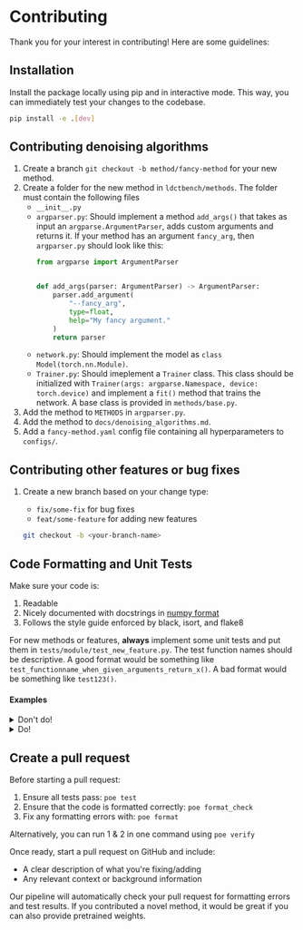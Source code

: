 # Contributing 

Thank you for your interest in contributing! Here are some guidelines:

## Installation
Install the package locally using pip and in interactive mode. This way, you can immediately test your changes to the codebase.
```bash
pip install -e .[dev]
```

## Contributing denoising algorithms
1. Create a branch `git checkout -b method/fancy-method` for your new method.
2. Create a folder for the new method in `ldctbench/methods`. The folder must contain the following files
    - `__init__.py`
    - `argparser.py`: Should implement a method `add_args()` that takes as input an `argparse.ArgumentParser`, adds custom arguments and returns it. If your method has an argument `fancy_arg`, then `argparser.py` should look like this:
        ```python
        from argparse import ArgumentParser


        def add_args(parser: ArgumentParser) -> ArgumentParser:
            parser.add_argument(
                "--fancy_arg", 
                type=float, 
                help="My fancy argument."
            )
            return parser

        ```
    - `network.py`: Should implement the model as `class Model(torch.nn.Module)`.
    - `Trainer.py`: Should imeplement a `Trainer` class. This class should be initialized with `Trainer(args: argparse.Namespace, device: torch.device)` and implement a `fit()` method that trains the network. A base class is provided in `methods/base.py`.
3. Add the method to `METHODS` in `argparser.py`.
4. Add the method to `docs/denoising_algorithms.md`.
5. Add a `fancy-method.yaml` config file containing all hyperparameters to `configs/`.

## Contributing other features or bug fixes
1. Create a new branch based on your change type:
    - `fix/some-fix` for bug fixes
    - `feat/some-feature` for adding new features

    ```bash
    git checkout -b <your-branch-name>
    ```

## Code Formatting and Unit Tests
Make sure your code is:
1. Readable
2. Nicely documented with docstrings in [numpy format](https://numpydoc.readthedocs.io/en/latest/format.html)
3. Follows the style guide enforced by black, isort, and flake8

For new methods or features, **always** implement some unit tests and put them in `tests/module/test_new_feature.py`. The test function names should be descriptive. A good format would be something like `test_functionname_when_given_arguments_return_x()`. A bad format would be something like `test123()`.

#### Examples
<details>
  <summary>Don't do!</summary>
  
```python
# The new "feature" we implemented
def divide(a, b):
    # This function divides stuff
    if b == 0:
        raise ZeroDivisionError("You can't divide by zero!")
    return a / b

# Test functions
def test1():
    assert divide(1, 2) == 0.5
    assert divide(5, 5) == 1.

def test2():
    assert divide(5, -2) == -2.5
    assert divide(-2, 5) == -0.4
```
</details>

<details>
  <summary>Do!</summary>
  
```python
# The new "feature" we implemented
def divide(a: int, b: int) -> float:
    """Function to divide two numbers

    Parameters
    ----------
    a : int
        The numerator
    b : int
        The denominator

    Returns
    -------
    float
        Result of division operation

    Raises
    ------
    ZeroDivisionError
        If the denominator (b) is zero
    """
    if b == 0:
        raise ZeroDivisionError("You can't divide by zero!")
    return a / b

# Test functions
import pytest
def test_divide_when_given_positive_numbers_returns_correct_result():
    assert divide(1, 2) == 0.5
    assert divide(5, 5) == 1.

def test_divide_when_given_negative_numbers_returns_correct_result():
    assert divide(5, -2) == -2.5
    assert divide(-2, 5) == -0.4

def test_divide_when_given_zero_denominator_raises_error():
    with pytest.raises(ZeroDivisionError):
        divide(1, 0)
```
</details>


## Create a pull request
Before starting a pull request:
1. Ensure all tests pass: `poe test`
2. Ensure that the code is formatted correctly: `poe format_check`
3. Fix any formatting errors with: `poe format`

Alternatively, you can run 1 & 2 in one command using `poe verify`

Once ready, start a pull request on GitHub and include:
- A clear description of what you're fixing/adding
- Any relevant context or background information

Our pipeline will automatically check your pull request for formatting errors and test results. If you contributed a novel method, it would be great if you can also provide pretrained weights. 
